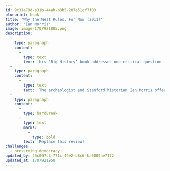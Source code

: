 ```yaml
---
id: 9c31a79d-a31b-44ab-b3b5-287e51cf7f03
blueprint: book
title: 'Why the West Rules, For Now (2011)'
author: 'Ian Morris'
image: image-1707921885.png
description:
  -
    type: paragraph
    content:
      -
        type: text
        text: 'his ‘Big History’ book addresses one critical question – Why has the West dominated the world for the past two hundred years? And more importantly, will this power stay in the hands of the West in the future?'
  -
    type: paragraph
    content:
      -
        type: text
        text: 'The archeologist and Stanford historian Ian Morris offers some surprising answers to these questions while describing the patterns of human history.'
  -
    type: paragraph
    content:
      -
        type: hardBreak
      -
        type: text
        marks:
          -
            type: bold
        text: 'Replace this review!'
challenges:
  - preserving-democracy
updated_by: 46c097c5-771c-49e2-b8c6-ba6009ae7172
updated_at: 1707921958
---
```

